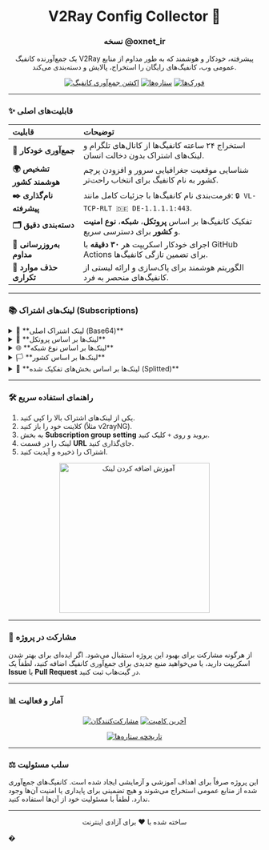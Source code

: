 <div align="center">

# V2Ray Config Collector 🚀
### نسخه @oxnet_ir

<p>
یک جمع‌آورنده کانفیگ V2Ray پیشرفته، خودکار و هوشمند که به طور مداوم از منابع عمومی وب، کانفیگ‌های رایگان را استخراج، پالایش و دسته‌بندی می‌کند.
</p>

<p>
    <a href="https://github.com/PlanAsli/configs-collector-v2ray/actions/workflows/config_collector_workflow.yml"><img src="https://github.com/PlanAsli/configs-collector-v2ray/actions/workflows/config_collector_workflow.yml/badge.svg" alt="اکشن جمع‌آوری کانفیگ"></a>
    <a href="https://github.com/PlanAsli/configs-collector-v2ray/stargazers"><img src="https://img.shields.io/github/stars/PlanAsli/configs-collector-v2ray?style=for-the-badge&color=gold&logo=github" alt="ستاره‌ها"></a>
    <a href="https://github.com/PlanAsli/configs-collector-v2ray/network/members"><img src="https://img.shields.io/github/forks/PlanAsli/configs-collector-v2ray?style=for-the-badge&color=blue&logo=github" alt="فورک‌ها"></a>
</p>

</div>

---

### ✨ قابلیت‌های اصلی

| قابلیت | توضیحات |
| :--- | :--- |
| **🤖 جمع‌آوری خودکار** | استخراج ۲۴ ساعته کانفیگ‌ها از کانال‌های تلگرام و لینک‌های اشتراک بدون دخالت انسان. |
| **🌍 تشخیص هوشمند کشور** | شناسایی موقعیت جغرافیایی سرور و افزودن پرچم کشور به نام کانفیگ برای انتخاب راحت‌تر. |
| **✒️ نام‌گذاری پیشرفته** | فرمت‌بندی نام کانفیگ‌ها با جزئیات کامل مانند: `🔒 VL-TCP-RLT 🇩🇪 DE-1.1.1.1:443`. |
| **🗂️ دسته‌بندی دقیق** | تفکیک کانفیگ‌ها بر اساس **پروتکل**، **شبکه**، **نوع امنیت** و **کشور** برای دسترسی سریع. |
| **🔄 به‌روزرسانی مداوم** | اجرای خودکار اسکریپت هر **۳۰ دقیقه** با GitHub Actions برای تضمین تازگی کانفیگ‌ها. |
| **💎 حذف موارد تکراری** | الگوریتم هوشمند برای پاک‌سازی و ارائه لیستی از کانفیگ‌های منحصر به فرد. |

---

### 📚 لینک‌های اشتراک (Subscriptions)

<details>
<summary>🔰 **لینک اشتراک اصلی (Base64)**</summary>
<br>

| نوع | لینک اشتراک |
|---|---|
| All Configs | [Subscription Link](https://raw.githubusercontent.com/PlanAsli/configs-collector-v2ray/main/sub/subscribe/base64.txt) |

</details>

<details>
<summary>📌 **لینک‌ها بر اساس پروتکل**</summary>
<br>

| پروتکل | لینک اشتراک |
|---|---|
| VLESS | [Link](https://raw.githubusercontent.com/PlanAsli/configs-collector-v2ray/main/sub/protocols/vless.TXT) |
| VMess | [Link](https://raw.githubusercontent.com/PlanAsli/configs-collector-v2ray/main/sub/protocols/vmess.TXT) |
| Trojan | [Link](https://raw.githubusercontent.com/PlanAsli/configs-collector-v2ray/main/sub/protocols/trojan.TXT) |
| Shadowsocks | [Link](https://raw.githubusercontent.com/PlanAsli/configs-collector-v2ray/main/sub/protocols/shadowsocks.TXT) |

</details>

<details>
<summary>🌐 **لینک‌ها بر اساس نوع شبکه**</summary>
<br>

| نوع شبکه | لینک اشتراک | نوع شبکه | لینک اشتراک |
|---|---|---|---|
| REALITY | [Link](https://raw.githubusercontent.com/PlanAsli/configs-collector-v2ray/main/sub/networks/reality.TXT) | H2 | [Link](https://raw.githubusercontent.com/PlanAsli/configs-collector-v2ray/main/sub/networks/h2.TXT) |
| gRPC | [Link](https://raw.githubusercontent.com/PlanAsli/configs-collector-v2ray/main/sub/networks/grpc.TXT) | KCP | [Link](https://raw.githubusercontent.com/PlanAsli/configs-collector-v2ray/main/sub/networks/kcp.TXT) |
| WebSocket (WS) | [Link](https://raw.githubusercontent.com/PlanAsli/configs-collector-v2ray/main/sub/networks/ws.TXT) | RAW | [Link](https://raw.githubusercontent.com/PlanAsli/configs-collector-v2ray/main/sub/networks/raw.TXT) |
| TCP | [Link](https://raw.githubusercontent.com/PlanAsli/configs-collector-v2ray/main/sub/networks/tcp.TXT) | Splithttp | [Link](https://raw.githubusercontent.com/PlanAsli/configs-collector-v2ray/main/sub/networks/splithttp.TXT) |
| HTTP | [Link](https://raw.githubusercontent.com/PlanAsli/configs-collector-v2ray/main/sub/networks/http.TXT) | HttpUpgrade | [Link](https://raw.githubusercontent.com/PlanAsli/configs-collector-v2ray/main/sub/networks/httpupgrade.TXT) |
| Xhttp | [Link](https://raw.githubusercontent.com/PlanAsli/configs-collector-v2ray/main/sub/networks/xhttp.TXT) | | |

</details>

<details>
<summary>🏳️ **لینک‌ها بر اساس کشور**</summary>
<br>

| کشور | کشور | کشور | کشور | کشور |
|:---:|:---:|:---:|:---:|:---:|
| [🇦🇪 AE](https://raw.githubusercontent.com/PlanAsli/configs-collector-v2ray/main/sub/countries/AE.TXT) | [🇦🇱 AL](https://raw.githubusercontent.com/PlanAsli/configs-collector-v2ray/main/sub/countries/AL.TXT) | [🇦🇲 AM](https://raw.githubusercontent.com/PlanAsli/configs-collector-v2ray/main/sub/countries/AM.TXT) | [🇦🇷 AR](https://raw.githubusercontent.com/PlanAsli/configs-collector-v2ray/main/sub/countries/AR.TXT) | [🇦🇹 AT](https://raw.githubusercontent.com/PlanAsli/configs-collector-v2ray/main/sub/countries/AT.TXT) |
| [🇦🇺 AU](https://raw.githubusercontent.com/PlanAsli/configs-collector-v2ray/main/sub/countries/AU.TXT) | [🇦🇿 AZ](https://raw.githubusercontent.com/PlanAsli/configs-collector-v2ray/main/sub/countries/AZ.TXT) | [🇧🇦 BA](https://raw.githubusercontent.com/PlanAsli/configs-collector-v2ray/main/sub/countries/BA.TXT) | [🇧🇪 BE](https://raw.githubusercontent.com/PlanAsli/configs-collector-v2ray/main/sub/countries/BE.TXT) | [🇧🇬 BG](https://raw.githubusercontent.com/PlanAsli/configs-collector-v2ray/main/sub/countries/BG.TXT) |
| [🇧🇭 BH](https://raw.githubusercontent.com/PlanAsli/configs-collector-v2ray/main/sub/countries/BH.TXT) | [🇧🇴 BO](https://raw.githubusercontent.com/PlanAsli/configs-collector-v2ray/main/sub/countries/BO.TXT) | [🇧🇷 BR](https://raw.githubusercontent.com/PlanAsli/configs-collector-v2ray/main/sub/countries/BR.TXT) | [🇧🇿 BZ](https://raw.githubusercontent.com/PlanAsli/configs-collector-v2ray/main/sub/countries/BZ.TXT) | [🇨🇦 CA](https://raw.githubusercontent.com/PlanAsli/configs-collector-v2ray/main/sub/countries/CA.TXT) |
| [🇨🇭 CH](https://raw.githubusercontent.com/PlanAsli/configs-collector-v2ray/main/sub/countries/CH.TXT) | [🇨🇱 CL](https://raw.githubusercontent.com/PlanAsli/configs-collector-v2ray/main/sub/countries/CL.TXT) | [🇨🇳 CN](https://raw.githubusercontent.com/PlanAsli/configs-collector-v2ray/main/sub/countries/CN.TXT) | [🇨🇴 CO](https://raw.githubusercontent.com/PlanAsli/configs-collector-v2ray/main/sub/countries/CO.TXT) | [🇨🇷 CR](https://raw.githubusercontent.com/PlanAsli/configs-collector-v2ray/main/sub/countries/CR.TXT) |
| [🇨🇾 CY](https://raw.githubusercontent.com/PlanAsli/configs-collector-v2ray/main/sub/countries/CY.TXT) | [🇨🇿 CZ](https://raw.githubusercontent.com/PlanAsli/configs-collector-v2ray/main/sub/countries/CZ.TXT) | [🇩🇪 DE](https://raw.githubusercontent.com/PlanAsli/configs-collector-v2ray/main/sub/countries/DE.TXT) | [🇩🇰 DK](https://raw.githubusercontent.com/PlanAsli/configs-collector-v2ray/main/sub/countries/DK.TXT) | [🇪🇨 EC](https://raw.githubusercontent.com/PlanAsli/configs-collector-v2ray/main/sub/countries/EC.TXT) |
| [🇪🇪 EE](https://raw.githubusercontent.com/PlanAsli/configs-collector-v2ray/main/sub/countries/EE.TXT) | [🇪🇸 ES](https://raw.githubusercontent.com/PlanAsli/configs-collector-v2ray/main/sub/countries/ES.TXT) | [🇫🇮 FI](https://raw.githubusercontent.com/PlanAsli/configs-collector-v2ray/main/sub/countries/FI.TXT) | [🇫🇷 FR](https://raw.githubusercontent.com/PlanAsli/configs-collector-v2ray/main/sub/countries/FR.TXT) | [🇬🇧 GB](https://raw.githubusercontent.com/PlanAsli/configs-collector-v2ray/main/sub/countries/GB.TXT) |
| [🇬🇷 GR](https://raw.githubusercontent.com/PlanAsli/configs-collector-v2ray/main/sub/countries/GR.TXT) | [🇬🇹 GT](https://raw.githubusercontent.com/PlanAsli/configs-collector-v2ray/main/sub/countries/GT.TXT) | [🇭🇰 HK](https://raw.githubusercontent.com/PlanAsli/configs-collector-v2ray/main/sub/countries/HK.TXT) | [🇭🇷 HR](https://raw.githubusercontent.com/PlanAsli/configs-collector-v2ray/main/sub/countries/HR.TXT) | [�🇺 HU](https://raw.githubusercontent.com/PlanAsli/configs-collector-v2ray/main/sub/countries/HU.TXT) |
| [🇮🇩 ID](https://raw.githubusercontent.com/PlanAsli/configs-collector-v2ray/main/sub/countries/ID.TXT) | [🇮🇪 IE](https://raw.githubusercontent.com/PlanAsli/configs-collector-v2ray/main/sub/countries/IE.TXT) | [🇮🇱 IL](https://raw.githubusercontent.com/PlanAsli/configs-collector-v2ray/main/sub/countries/IL.TXT) | [🇮🇳 IN](https://raw.githubusercontent.com/PlanAsli/configs-collector-v2ray/main/sub/countries/IN.TXT) | [🇮🇷 IR](https://raw.githubusercontent.com/PlanAsli/configs-collector-v2ray/main/sub/countries/IR.TXT) |
| [🇮🇸 IS](https://raw.githubusercontent.com/PlanAsli/configs-collector-v2ray/main/sub/countries/IS.TXT) | [🇮🇹 IT](https://raw.githubusercontent.com/PlanAsli/configs-collector-v2ray/main/sub/countries/IT.TXT) | [🇯🇴 JO](https://raw.githubusercontent.com/PlanAsli/configs-collector-v2ray/main/sub/countries/JO.TXT) | [🇯🇵 JP](https://raw.githubusercontent.com/PlanAsli/configs-collector-v2ray/main/sub/countries/JP.TXT) | [🇰🇷 KR](https://raw.githubusercontent.com/PlanAsli/configs-collector-v2ray/main/sub/countries/KR.TXT) |
| [🇰🇿 KZ](https://raw.githubusercontent.com/PlanAsli/configs-collector-v2ray/main/sub/countries/KZ.TXT) | [🇱🇹 LT](https://raw.githubusercontent.com/PlanAsli/configs-collector-v2ray/main/sub/countries/LT.TXT) | [🇱🇺 LU](https://raw.githubusercontent.com/PlanAsli/configs-collector-v2ray/main/sub/countries/LU.TXT) | [🇱🇻 LV](https://raw.githubusercontent.com/PlanAsli/configs-collector-v2ray/main/sub/countries/LV.TXT) | [🇲🇩 MD](https://raw.githubusercontent.com/PlanAsli/configs-collector-v2ray/main/sub/countries/MD.TXT) |
| [🇲🇰 MK](https://raw.githubusercontent.com/PlanAsli/configs-collector-v2ray/main/sub/countries/MK.TXT) | [🇲🇳 MN](https://raw.githubusercontent.com/PlanAsli/configs-collector-v2ray/main/sub/countries/MN.TXT) | [🇲🇴 MO](https://raw.githubusercontent.com/PlanAsli/configs-collector-v2ray/main/sub/countries/MO.TXT) | [🇲🇹 MT](https://raw.githubusercontent.com/PlanAsli/configs-collector-v2ray/main/sub/countries/MT.TXT) | [🇲🇺 MU](https://raw.githubusercontent.com/PlanAsli/configs-collector-v2ray/main/sub/countries/MU.TXT) |
| [🇲🇽 MX](https://raw.githubusercontent.com/PlanAsli/configs-collector-v2ray/main/sub/countries/MX.TXT) | [🇲🇾 MY](https://raw.githubusercontent.com/PlanAsli/configs-collector-v2ray/main/sub/countries/MY.TXT) | [🇳🇬 NG](https://raw.githubusercontent.com/PlanAsli/configs-collector-v2ray/main/sub/countries/NG.TXT) | [🇳🇱 NL](https://raw.githubusercontent.com/PlanAsli/configs-collector-v2ray/main/sub/countries/NL.TXT) | [🇳🇴 NO](https://raw.githubusercontent.com/PlanAsli/configs-collector-v2ray/main/sub/countries/NO.TXT) |
| [🇳🇿 NZ](https://raw.githubusercontent.com/PlanAsli/configs-collector-v2ray/main/sub/countries/NZ.TXT) | [🇵🇦 PA](https://raw.githubusercontent.com/PlanAsli/configs-collector-v2ray/main/sub/countries/PA.TXT) | [🇵🇪 PE](https://raw.githubusercontent.com/PlanAsli/configs-collector-v2ray/main/sub/countries/PE.TXT) | [🇵🇭 PH](https://raw.githubusercontent.com/PlanAsli/configs-collector-v2ray/main/sub/countries/PH.TXT) | [🇵🇰 PK](https://raw.githubusercontent.com/PlanAsli/configs-collector-v2ray/main/sub/countries/PK.TXT) |
| [🇵🇱 PL](https://raw.githubusercontent.com/PlanAsli/configs-collector-v2ray/main/sub/countries/PL.TXT) | [🇵🇷 PR](https://raw.githubusercontent.com/PlanAsli/configs-collector-v2ray/main/sub/countries/PR.TXT) | [🇵🇹 PT](https://raw.githubusercontent.com/PlanAsli/configs-collector-v2ray/main/sub/countries/PT.TXT) | [🇵🇾 PY](https://raw.githubusercontent.com/PlanAsli/configs-collector-v2ray/main/sub/countries/PY.TXT) | [🇷🇴 RO](https://raw.githubusercontent.com/PlanAsli/configs-collector-v2ray/main/sub/countries/RO.TXT) |
| [🇷🇸 RS](https://raw.githubusercontent.com/PlanAsli/configs-collector-v2ray/main/sub/countries/RS.TXT) | [🇷🇺 RU](https://raw.githubusercontent.com/PlanAsli/configs-collector-v2ray/main/sub/countries/RU.TXT) | [🇸🇦 SA](https://raw.githubusercontent.com/PlanAsli/configs-collector-v2ray/main/sub/countries/SA.TXT) | [🇸🇨 SC](https://raw.githubusercontent.com/PlanAsli/configs-collector-v2ray/main/sub/countries/SC.TXT) | [🇸🇪 SE](https://raw.githubusercontent.com/PlanAsli/configs-collector-v2ray/main/sub/countries/SE.TXT) |
| [🇸🇬 SG](https://raw.githubusercontent.com/PlanAsli/configs-collector-v2ray/main/sub/countries/SG.TXT) | [🇸🇮 SI](https://raw.githubusercontent.com/PlanAsli/configs-collector-v2ray/main/sub/countries/SI.TXT) | [🇸🇰 SK](https://raw.githubusercontent.com/PlanAsli/configs-collector-v2ray/main/sub/countries/SK.TXT) | [🇹🇭 TH](https://raw.githubusercontent.com/PlanAsli/configs-collector-v2ray/main/sub/countries/TH.TXT) | [🇹🇷 TR](https://raw.githubusercontent.com/PlanAsli/configs-collector-v2ray/main/sub/countries/TR.TXT) |
| [🇹🇼 TW](https://raw.githubusercontent.com/PlanAsli/configs-collector-v2ray/main/sub/countries/TW.TXT) | [🇺🇦 UA](https://raw.githubusercontent.com/PlanAsli/configs-collector-v2ray/main/sub/countries/UA.TXT) | [🇺🇸 US](https://raw.githubusercontent.com/PlanAsli/configs-collector-v2ray/main/sub/countries/US.TXT) | [🇻🇬 VG](https://raw.githubusercontent.com/PlanAsli/configs-collector-v2ray/main/sub/countries/VG.TXT) | [🇻🇳 VN](https://raw.githubusercontent.com/PlanAsli/configs-collector-v2ray/main/sub/countries/VN.TXT) |
| [🇿🇦 ZA](https://raw.githubusercontent.com/PlanAsli/configs-collector-v2ray/main/sub/countries/ZA.TXT) | | | | |

</details>

<details>
<summary>🔀 **لینک‌ها بر اساس بخش‌های تفکیک شده (Splitted)**</summary>
<br>

| بخش | لینک اشتراک | بخش | لینک اشتراک |
|---|---|---|---|
| Mixed 1 | [Link](https://raw.githubusercontent.com/PlanAsli/configs-collector-v2ray/main/sub/splitted/mixed_1.TXT) | Mixed 6 | [Link](https://raw.githubusercontent.com/PlanAsli/configs-collector-v2ray/main/sub/splitted/mixed_6.TXT) |
| Mixed 2 | [Link](https://raw.githubusercontent.com/PlanAsli/configs-collector-v2ray/main/sub/splitted/mixed_2.TXT) | Mixed 7 | [Link](https://raw.githubusercontent.com/PlanAsli/configs-collector-v2ray/main/sub/splitted/mixed_7.TXT) |
| Mixed 3 | [Link](https://raw.githubusercontent.com/PlanAsli/configs-collector-v2ray/main/sub/splitted/mixed_3.TXT) | Mixed 8 | [Link](https://raw.githubusercontent.com/PlanAsli/configs-collector-v2ray/main/sub/splitted/mixed_8.TXT) |
| Mixed 4 | [Link](https://raw.githubusercontent.com/PlanAsli/configs-collector-v2ray/main/sub/splitted/mixed_4.TXT) | Mixed 9 | [Link](https://raw.githubusercontent.com/PlanAsli/configs-collector-v2ray/main/sub/splitted/mixed_9.TXT) |
| Mixed 5 | [Link](https://raw.githubusercontent.com/PlanAsli/configs-collector-v2ray/main/sub/splitted/mixed_5.TXT) | Mixed 10 | [Link](https://raw.githubusercontent.com/PlanAsli/configs-collector-v2ray/main/sub/splitted/mixed_10.TXT) |

</details>

---

### 🛠️ راهنمای استفاده سریع

1. یکی از لینک‌های اشتراک بالا را کپی کنید.
2. کلاینت خود را باز کنید (مثلاً v2rayNG).
3. به بخش **Subscription group setting** بروید و روی `+` کلیک کنید.
4. لینک را در قسمت **URL** جای‌گذاری کنید.
5. اشتراک را ذخیره و آپدیت کنید.

<p align="center">
  <img src="https://user-images.githubusercontent.com/26433295/234488358-855f824b-629a-4c92-881c-15a4c5822366.gif" alt="آموزش اضافه کردن لینک" width="300"/>
</p>

---

### 🤝 مشارکت در پروژه

از هرگونه مشارکت برای بهبود این پروژه استقبال می‌شود. اگر ایده‌ای برای بهتر شدن اسکریپت دارید، یا می‌خواهید منبع جدیدی برای جمع‌آوری کانفیگ اضافه کنید، لطفاً یک **Issue** یا **Pull Request** در گیت‌هاب ثبت کنید.

---

### 📊 آمار و فعالیت

<p align="center">
<a href="https://github.com/PlanAsli/configs-collector-v2ray/graphs/contributors"><img src="https://img.shields.io/github/contributors/PlanAsli/configs-collector-v2ray.svg?style=flat-square" alt="مشارکت‌کنندگان"></a>
<a href="https://github.com/PlanAsli/configs-collector-v2ray"><img src="https://img.shields.io/github/last-commit/PlanAsli/configs-collector-v2ray.svg?style=flat-square" alt="آخرین کامیت"></a>
</p>

<p align="center">
<a href="https://star-history.com/#PlanAsli/configs-collector-v2ray&Date">
  <img src="https://api.star-history.com/svg?repos=PlanAsli/configs-collector-v2ray&type=Date" alt="تاریخچه ستاره‌ها">
</a>
</p>

---

### ⚖️ سلب مسئولیت

این پروژه صرفاً برای اهداف آموزشی و آزمایشی ایجاد شده است. کانفیگ‌های جمع‌آوری شده از منابع عمومی استخراج می‌شوند و هیچ تضمینی برای پایداری یا امنیت آن‌ها وجود ندارد. لطفاً با مسئولیت خود از آن‌ها استفاده کنید.

<hr>

<p align="center">
  ساخته شده با ❤️ برای آزادی اینترنت
</p>
�
